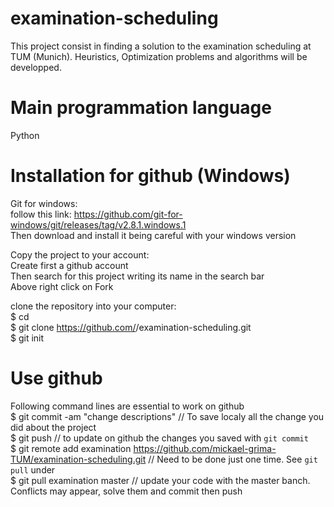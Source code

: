 # examination-scheduling

This project consist in finding a solution to the examination scheduling at TUM (Munich). Heuristics, Optimization problems and algorithms will be developped.

# Main programmation language

Python

# Installation for github (Windows)

Git for windows:  
follow this link: https://github.com/git-for-windows/git/releases/tag/v2.8.1.windows.1  
Then download and install it being careful with your windows version  
  
Copy the project to your account:  
Create first a github account  
Then search for this project writing its name in the search bar  
Above right click on Fork  
  
clone the repository into your computer:  
$ cd <folder path>  
$ git clone https://github.com/<username>/examination-scheduling.git  
$ git init  
  
# Use github

Following command lines are essential to work on github  
$ git commit -am "change descriptions" // To save localy all the change you did about the project  
$ git push // to update on github the changes you saved with `git commit`  
$ git remote add examination https://github.com/mickael-grima-TUM/examination-scheduling.git // Need to be done just one time. See `git pull` under  
$ git pull examination master // update your code with the master banch. Conflicts may appear, solve them and commit then push  